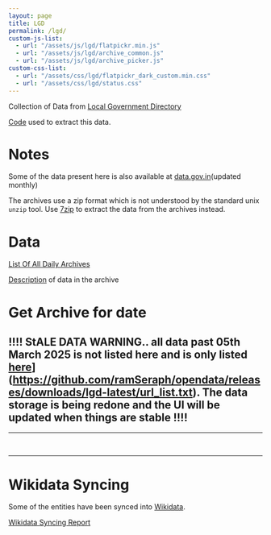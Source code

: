 ```yaml
---
layout: page
title: LGD
permalink: /lgd/
custom-js-list:
  - url: "/assets/js/lgd/flatpickr.min.js"
  - url: "/assets/js/lgd/archive_common.js"
  - url: "/assets/js/lgd/archive_picker.js"
custom-css-list:
  - url: "/assets/css/lgd/flatpickr_dark_custom.min.css"
  - url: "/assets/css/lgd/status.css"
---
```


Collection of Data from [Local Government Directory](https://lgdirectory.gov.in)

[Code](https://github.com/ramSeraph/opendata//tree/master/lgd) used to extract this data.


# Notes


Some of the data present here is also available at [data.gov.in](https://data.gov.in/catalog/local-government-directory-lgd)(updated monthly)

The archives use a zip format which is not understood by the standard unix `unzip` tool. Use [7zip](https://www.7-zip.org/) to extract the data from the archives instead. 


# Data


[List Of All Daily Archives](archives)

[Description](anatomy) of data in the archive



# Get Archive for date

## !!!! StALE DATA WARNING.. all data past 05th March 2025 is not listed here and is only listed [here](https://github.com/ramSeraph/opendata/releases/downloads/lgd-latest/url_list.txt)](https://github.com/ramSeraph/opendata/releases/downloads/lgd-latest/url_list.txt). The data storage is being redone and the UI will be updated when things are stable !!!!

---
<div id="archive_date" class="flatpickr"></div>
<br>
<span id='form_status'></span>

---
# Wikidata Syncing

Some of the entities have been synced into [Wikidata](https://www.wikidata.org/wiki/Wikidata:Main_Page).

[Wikidata Syncing Report](wikidata)

